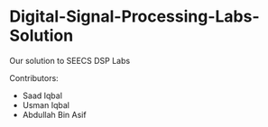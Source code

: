 # Digital-Signal-Processing-Labs-Solution
Our solution to SEECS DSP Labs

Contributors:
- Saad Iqbal
- Usman Iqbal
- Abdullah Bin Asif
